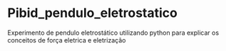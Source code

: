 # Pibid_pendulo_eletrostatico
Experimento de pendulo eletrostático utilizando python para explicar os conceitos de força eletrica e eletrização
